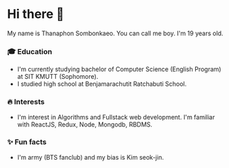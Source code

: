 # Hi there 👋
My name is Thanaphon Sombonkaeo. You can call me boy. I'm 19 years old.
### 🎓 Education
- I'm currently studying bachelor of Computer Science (English Program) at SIT KMUTT (Sophomore).
- I studied high school at Benjamarachutit Ratchabuti School.
### 🔥 Interests
- I'm interest in Algorithms and Fullstack web development. I'm familiar with ReactJS, Redux, Node, Mongodb, RBDMS.
### ✨ Fun facts
- I'm army (BTS fanclub) and my bias is Kim seok-jin.
